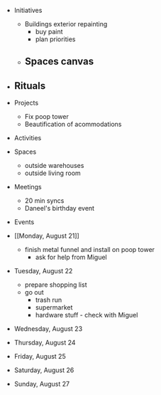 
- Initiatives
	- Buildings exterior repainting
		- buy paint
		- plan priorities
	- Spaces canvas
		- 

- Rituals
	- 
- Projects
	- Fix poop tower
	- Beautification of acommodations

- Activities

- Spaces
	- outside warehouses
	- outside living room

- Meetings
	- 20 min syncs
	- Daneel's birthday event

- Events

- [[Monday, August 21]]
	- finish metal funnel and install on poop tower
		- ask for help from Miguel
- Tuesday, August 22
	-  prepare shopping list
	- go out
		- trash run
		- supermarket
		- hardware stuff - check with Miguel
- Wednesday, August 23
- Thursday, August 24
- Friday, August 25
- Saturday, August 26
- Sunday, August 27